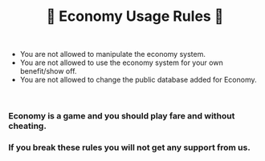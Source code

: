 <h1 align="center">🎀 Economy Usage Rules 🎀
</h1>

<br>

- You are not allowed to manipulate the economy system.
- You are not allowed to use the economy system for your own benefit/show off.
- You are not allowed to change the public database added for Economy.

<br>

### Economy is a game and you should play fare and without cheating.
### If you break these rules you will not get any support from us.